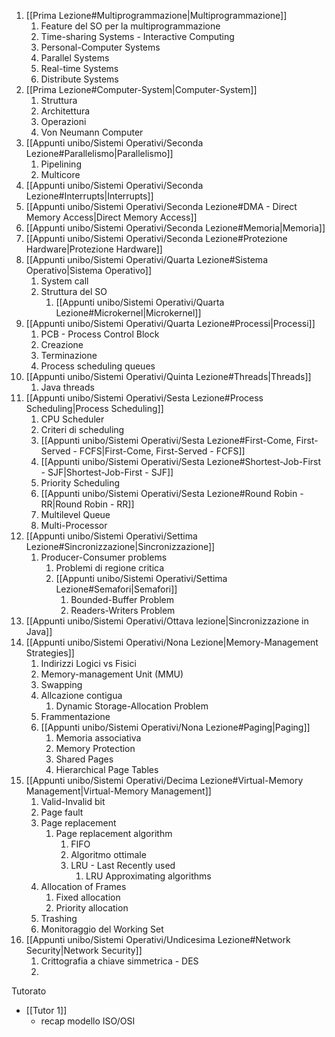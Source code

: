  1. [[Prima Lezione#Multiprogrammazione|Multiprogrammazione]]
	 1. Feature del SO per la multiprogrammazione
	 2. Time-sharing Systems - Interactive Computing
	 3. Personal-Computer Systems
	 4. Parallel Systems
	 5. Real-time Systems
	 6. Distribute Systems
2. [[Prima Lezione#Computer-System|Computer-System]]
	 1. Struttura
	 2. Architettura
	 3. Operazioni
	 4. Von Neumann Computer
3. [[Appunti unibo/Sistemi Operativi/Seconda Lezione#Parallelismo|Parallelismo]]
	1. Pipelining
	2. Multicore
4. [[Appunti unibo/Sistemi Operativi/Seconda Lezione#Interrupts|Interrupts]]
5. [[Appunti unibo/Sistemi Operativi/Seconda Lezione#DMA - Direct Memory Access|Direct Memory Access]]
6. [[Appunti unibo/Sistemi Operativi/Seconda Lezione#Memoria|Memoria]]
7. [[Appunti unibo/Sistemi Operativi/Seconda Lezione#Protezione Hardware|Protezione Hardware]]
8. [[Appunti unibo/Sistemi Operativi/Quarta Lezione#Sistema Operativo|Sistema Operativo]]
	1. System call
	2. Struttura del SO
		1. [[Appunti unibo/Sistemi Operativi/Quarta Lezione#Microkernel|Microkernel]]
9. [[Appunti unibo/Sistemi Operativi/Quarta Lezione#Processi|Processi]]
	1. PCB - Process Control Block
	2. Creazione
	3. Terminazione
	4. Process scheduling queues
10. [[Appunti unibo/Sistemi Operativi/Quinta Lezione#Threads|Threads]]
	1. Java threads
11. [[Appunti unibo/Sistemi Operativi/Sesta Lezione#Process Scheduling|Process Scheduling]]
	1. CPU Scheduler
	2. Criteri di scheduling
	3. [[Appunti unibo/Sistemi Operativi/Sesta Lezione#First-Come, First-Served - FCFS|First-Come, First-Served - FCFS]]
	4. [[Appunti unibo/Sistemi Operativi/Sesta Lezione#Shortest-Job-First - SJF|Shortest-Job-First - SJF]]
	5. Priority Scheduling
	6. [[Appunti unibo/Sistemi Operativi/Sesta Lezione#Round Robin - RR|Round Robin - RR]]
	7. Multilevel Queue
	8. Multi-Processor
12. [[Appunti unibo/Sistemi Operativi/Settima Lezione#Sincronizzazione|Sincronizzazione]]
	1. Producer-Consumer problems
		1. Problemi di regione critica
		2. [[Appunti unibo/Sistemi Operativi/Settima Lezione#Semafori|Semafori]]
			1. Bounded-Buffer Problem
			2. Readers-Writers Problem
13. [[Appunti unibo/Sistemi Operativi/Ottava lezione|Sincronizzazione in Java]]
14. [[Appunti unibo/Sistemi Operativi/Nona Lezione|Memory-Management Strategies]]
	1. Indirizzi Logici vs Fisici
	2. Memory-management Unit (MMU)
	3. Swapping
	4. Allcazione contigua
		1. Dynamic Storage-Allocation Problem
	5. Frammentazione
	6. [[Appunti unibo/Sistemi Operativi/Nona Lezione#Paging|Paging]]
		1. Memoria associativa
		2. Memory Protection
		3. Shared Pages
		4. Hierarchical Page Tables
15. [[Appunti unibo/Sistemi Operativi/Decima Lezione#Virtual-Memory Management|Virtual-Memory Management]]
	1. Valid-Invalid bit
	2. Page fault
	3. Page replacement
		1. Page replacement algorithm
			1. FIFO
			2. Algoritmo ottimale
			3. LRU - Last Recently used
				1. LRU Approximating algorithms
	4. Allocation of Frames
		1. Fixed allocation
		2. Priority allocation
	5. Trashing
	6. Monitoraggio del Working Set
16. [[Appunti unibo/Sistemi Operativi/Undicesima Lezione#Network Security|Network Security]] 
	1. Crittografia a chiave simmetrica - DES
	2. 




Tutorato
- [[Tutor 1]]
	- recap modello ISO/OSI